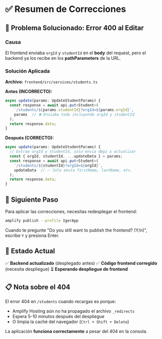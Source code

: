# ✅ Resumen de Correcciones

## 🔧 Problema Solucionado: Error 400 al Editar

### Causa
El frontend enviaba `orgId` y `studentId` en el **body** del request, pero el backend ya los recibe en los **pathParameters** de la URL.

### Solución Aplicada
**Archivo:** `frontend/src/services/students.ts`

**Antes (INCORRECTO):**
```typescript
async update(params: UpdateStudentParams) {
  const response = await api.put<Student>(
    `/students/${params.studentId}?orgId=${params.orgId}`,
    params  // ❌ Enviaba todo incluyendo orgId y studentId
  );
  return response.data;
}
```

**Después (CORRECTO):**
```typescript
async update(params: UpdateStudentParams) {
  // Extrae orgId y studentId, solo envía dbpz a actualizar
  const { orgId, studentId, ...updateData } = params;
  const response = await api.put<Student>(
    `/students/${studentId}?orgId=${orgId}`,
    updateData  // ✅ Solo envía firstName, lastName, etc.
  );
  return response.data;
}
```

## 📝 Siguiente Paso

Para aplicar las correcciones, necesitas redesplegar el frontend:

```bash
amplify publish --profile IgerApp
```

Cuando te pregunte "Do you still want to publish the frontend? (Y/n)", escribe `Y` y presiona Enter.

## 🎯 Estado Actual

✅ **Backend actualizado** (desplegado antes)
✅ **Código frontend corregido** (necesita despliegue)
⏳ **Esperando despliegue de frontend**

## 📋 Nota sobre el 404

El error 404 en `/students` cuando recargas es porque:
- Amplify Hosting aún no ha propagado el archivo `_redirects`
- Espera 5-10 minutos después del despliegue
- O limpia la caché del navegador (`Ctrl + Shift + Delete`)

La aplicación **funciona correctamente** a pesar del 404 en la consola.


